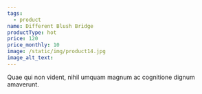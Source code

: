```yaml
---
tags:
  - product
name: Different Blush Bridge
productType: hot
price: 120
price_monthly: 10
image: /static/img/product14.jpg
image_alt_text:
---
```

Quae qui non vident, nihil umquam magnum ac cognitione dignum amaverunt.
